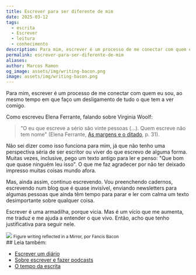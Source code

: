 ```yaml
---
title: Escrever para ser diferente de mim
date: 2025-03-12
tags:
  - escrita
  - Escrever
  - leitura
  - conhecimento
description: Para mim, escrever é um processo de me conectar com quem eu sou, ao mesmo tempo em que faço um desligamento de tudo o que tem a ver comigo.
permalink: escrever-para-ser-diferente-de-mim
aliases: 
author: Marcos Ramon
og_image: assets/img/writing-bacon.png
image: assets/img/writing-bacon.png
---
```

Para mim, escrever é um processo de me conectar com quem eu sou, ao mesmo tempo em que faço um desligamento de tudo o que tem a ver comigo.

Como escreveu Elena Ferrante, falando sobre Virginia Woolf:

> "O eu que escreve a sério são vinte pessoas (...). Quem escreve não tem nome" (Elena Ferrante, [As margens e o ditado](https://amzn.to/4bMHxQR), p. 31).

Não sei dizer como isso funciona para mim, já que não tenho uma perspectiva séria de ser escritor ou viver do que escrevo de alguma forma. Muitas vezes, inclusive, pego um texto antigo para ler e penso: "Que bom que quase ninguém leu isso". O que me faz agradecer por não ter deixado impresso muitas coisas mundo afora.

Mas, ainda assim, continuo escrevendo. Vou preenchendo cadernos, escrevendo num blog que é quase invisível, enviando newsletters para algumas pessoas que ainda têm tempo para parar e ler com calma um texto desimportante sobre qualquer coisa.

Escrever é uma armadilha, porque vicia. Mas é um vício que me aumenta, me traduz e me ajuda a entender o que vivo. Então, acho que tenho justificativa para seguir nele.

<img src="/assets/img/writing-bacon.png">
<small>Figure writing reflected in a Mirror, por Fancis Bacon</small>

<div class="leia-tambem" markdown="1">
## Leia também:

- <a href="/escrever-um-diario">Escrever um diário</a>
- <a href="/sobre-escrever-e-fazer-podcasts">Sobre escrever e fazer podcasts</a>
- <a href="/o-tempo-da-escrita">O tempo da escrita</a>
</div>